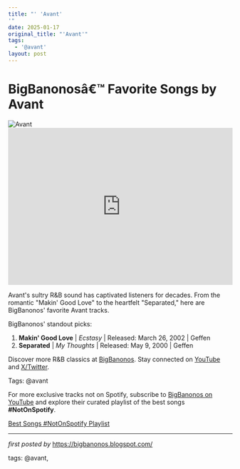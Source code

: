 ```yaml
---
title: "' 'Avant'
'"
date: 2025-01-17
original_title: "'Avant'"
tags:
  - '@avant'
layout: post
---
```

<!-- Title of the Post -->
<h1 >BigBanonosâ€™ Favorite Songs by Avant</h1> <!-- Featured Image -->
<div > <img src="https://i.scdn.co/image/ab67616d0000b273283d9616980c5cf1ca1fc5eb" alt="Avant">
</div> <!-- Spotify Embed -->
<div > <iframe src="https://open.spotify.com/embed/playlist/466bSe362nb8Fc9VAxm6ZN?utm_source=generator" width="100%" height="352" frameBorder="0" allowfullscreen="" allow="autoplay; clipboard-write; encrypted-media; fullscreen; picture-in-picture" loading="lazy"></iframe>
</div> <!-- Introductory Text -->
<p >Avant's sultry R&B sound has captivated listeners for decades. From the romantic "Makin' Good Love" to the heartfelt "Separated," here are BigBanonos' favorite Avant tracks.</p> <!-- Song Highlights -->
<div > <p>BigBanonos' standout picks:</p> <ol> <li><strong>Makin' Good Love</strong> | <em>Ecstasy</em> | Released: March 26, 2002 | Geffen</li> <li><strong>Separated</strong> | <em>My Thoughts</em> | Released: May 9, 2000 | Geffen</li> </ol>
</div> <!-- Footer Links -->
<div > <p>Discover more R&B classics at <a href="https://bigbanonos.blogspot.com/" target="_blank">BigBanonos</a>. Stay connected on <a href="https://www.youtube.com/@BigBanonos" target="_blank">YouTube</a> and <a href="https://x.com/bigbanonos" target="_blank">X/Twitter</a>.</p>
</div> <!-- Tags -->
<p >Tags: @avant</p>


<!--Subscribe and Playlist Links-->
<div>
    <p>For more exclusive tracks not on Spotify, subscribe to <a href="https://www.youtube.com/@BigBanonos" target="_blank">BigBanonos on YouTube</a> and explore their curated playlist of the best songs <strong>#NotOnSpotify</strong>.</p>
    <p><a href="https://www.youtube.com/playlist?list=PLtuNtuTatqI0kFahUCbtbfenC_ET5O_tr" target="_blank">Best Songs #NotOnSpotify Playlist<br /></a></p></div>

<hr />

<p><em>first posted by</em> <a href="https://bigbanonos.blogspot.com/" rel="noopener" target="_new">https://bigbanonos.blogspot.com/</a></p>

<p>tags: @avant,</p>
